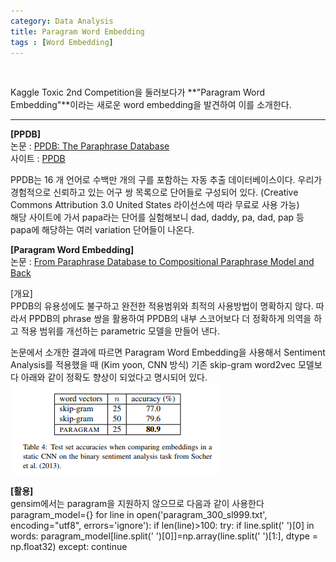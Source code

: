 ```yaml
---
category: Data Analysis  
title: Paragram Word Embedding    
tags : [Word Embedding]   
---
```

<br>

Kaggle Toxic 2nd Competition을 둘러보다가 **"Paragram Word Embedding"**이라는 새로운  word embedding을 발견하여 이를 소개한다.  


----------
**[PPDB]**  
논문 : [PPDB: The Paraphrase Database](http://www.cis.upenn.edu/~ccb/ppdb/pdf/ppdb-naacl-2013.pdf)    
사이트 : [PPDB](http://paraphrase.org/#/)

PPDB는 16 개 언어로 수백만 개의 구를 포함하는 자동 추출 데이터베이스이다. 우리가 경험적으로 신뢰하고 있는 어구 쌍 목록으로 단어들로 구성되어 있다. (Creative Commons Attribution 3.0 United States 라이선스에 따라 무료로 사용 가능)  
해당 사이트에 가서 papa라는 단어를 실험해보니 dad, daddy, pa, dad, pap 등 papa에 해당하는 여러 variation 단어들이 나온다. 

**[Paragram Word Embedding]**  
논문 : [From Paraphrase Database to Compositional Paraphrase Model and Back](http://cogcomp.org/papers/WietingBaGiLiRo15.pdf)

[개요]  
PPDB의 유용성에도 불구하고 완전한 적용범위와 최적의 사용방법이 명확하지 않다. 따라서 PPDB의 phrase 쌍을 활용하여 PPDB의 내부 스코어보다 더 정확하게 의역을 하고 적용 범위를 개선하는 parametric 모델을 만들어 낸다. 

논문에서 소개한 결과에 따르면 Paragram Word Embedding을 사용해서 Sentiment Analysis를 적용했을 때 (Kim yoon, CNN 방식) 기존 skip-gram word2vec 모델보다 아래와 같이 정확도 향상이 되었다고 명시되어 있다.  
![png](/assets/img/compare.png)

**[활용]**  
gensim에서는 paragram을 지원하지 않으므로 다음과 같이 사용한다
    paragram_model={}
    for line in open('paragram_300_sl999.txt', encoding="utf8", errors='ignore'):
    if len(line)>100:
    try:
    if line.split(' ')[0] in words:
    paragram_model[line.split(' ')[0]]=np.array(line.split(' ')[1:], dtype = np.float32)
    except: continue


